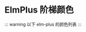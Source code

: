<script setup>
import AntdList from './components/ElList.vue'

</script>

# ElmPlus 阶梯颜色

::: warning
以下 elm-plus 的颜色列表
:::

<AntdList />
